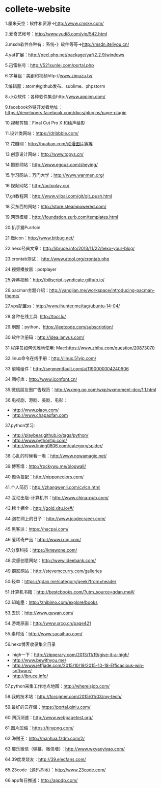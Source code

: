 # collete-website
1.厘米天空：软件和资源->http://www.cmsky.com/

2.爱奇艺帐号：http://www.yudi8.com/vip/542.html

3.msdn软件各种有：系统-》软件等等->http://msdn.itellyou.cn/

4.yaf扩展：http://pecl.php.net/package/yaf/2.2.9/windows

5.迅雷帐号：http://521xunlei.com/portal.php

6.字幕组：美剧和视频http://www.zimuzu.tv/

7.编辑器：atom由github发布、sublime、phpstorm

8.小众软件：各种软件集合http://www.appinn.com/

9.facebook外链开发者地址：https://developers.facebook.com/docs/plugins/page-plugin 

10.视频剪辑：Final Cut Pro X 和绘声绘影

11.设计类网站：https://dribbble.com/

12.花瓣网：http://huaban.com/动漫图片等等

13.创意设计网站：http://www.topys.cn/

14.摄影网站：http://www.egouz.com/sheying/

15.学习网站：万门大学：http://www.wanmen.org/

16.视频网站：http://autoplay.co/

17.git教程网：http://www.yiibai.com/git/git_push.html

18.买东西的网站：http://store.steampowered.com/

19.网页模版：http://foundation.zurb.com/templates.html

20.扒手猫Purrloin

21.做icon：http://www.bitbug.net/

22.hexo经典文章：http://ibruce.info/2013/11/22/hexo-your-blog/

23.crontab测试：  http://www.atool.org/crontab.php

24.视频播放器：potplayer

25.弹幕视频：http://biliscript-syndicate.github.io/

26.pacman主题介绍：http://yangjian.me/workspace/introducing-pacman-theme/

27.vps配置ss：http://www.ihunter.me/tag/ubuntu-14-04/

28.各种在线工具: http://tool.lu/

29.刷题：python、https://leetcode.com/subscription/

30.软件注册码：http://idea.lanyus.com/

31.程序员如何优雅地使用: Mac:https://www.zhihu.com/question/20873070

32.linux命令在线手册：http://linux.51yip.com/

33.前端组件：http://segmentfault.com/a/1190000004240906

34.图标库：http://www.iconfont.cn/

35.微信朋友圈广告规范：http://wximg.qq.com/wxp/wxmoment-doc/1.1.html

36.电视剧、港剧、美剧、电影：
+ http://www.piaov.com/
+ http://www.chapaofan.com

37.python学习:
+ http://playbear.github.io/tags/python/     
+ http://www.pythontip.com/
+ http://www.lining0806.com/category/spider/

38.心乱的时候看一看：http://www.nowamagic.net/

39.博客墙：http://rockywu.me/blogwall/

40.颜色搭配：http://nipponcolors.com/

41.个人简历：http://zhangwenli.com/cv/cn.html

42.互动出版-计算机书：http://www.china-pub.com/

43.稀土掘金：http://gold.xitu.io/#/

44.泡在网上的日子：http://www.jcodecraeer.com/

45.黑客派：https://hacpai.com/

46.爱稀奇产品：http://www.ixiqi.com/

47.分享科技：https://knewone.com/

48.灵感创意网站：http://www.ideebank.com/

49.摄影网站：http://stevemccurry.com/galleries

50.轻单：https://qdan.me/category/geek?from=header

51.计算机书籍：http://bestcbooks.com/?utm_source=qdan.me#/

52.知笔墨：http://zhibimo.com/explore/books

53.去玩：http://www.quwan.com/

54.游戏原画：http://www.xrcg.cn/page421

55.素材活：http://www.sucaihuo.com/

56.hexo博客收录集全目录  
+ high一下：http://zipperary.com/2013/11/19/give-it-a-high/
+ http://www.bewithyou.me/     
+ http://www.jeffjade.com/2015/10/19/2015-10-18-Efficacious-win-software/
+ http://ibruce.info/

57.python采集工作地点地图：http://whereisjob.com/

58.我的技术站：http://forsigner.com/2015/01/03/my-tech/

59.最好的云存储：https://portal.qiniu.com/

60.网页测速：http://www.webpagetest.org/

61.图片压缩：https://tinypng.com/

62.海贼王：http://manhua.fzdm.com/2/

63.蜀乐微信（弹幕，微信墙）：http://www.wxyaoyiyao.com/

64.39度发烧友：http://39.elecfans.com/

65.23code（源码基地）：http://www.23code.com/

66.app每日推送：http://appdp.com/
